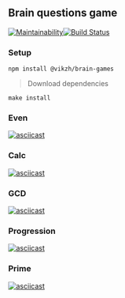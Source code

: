 ## Brain questions game
[![Maintainability](https://api.codeclimate.com/v1/badges/d3305a3614135b51907d/maintainability)](https://codeclimate.com/github/vikzh/brain-questions-quiz/maintainability)[![Build Status](https://travis-ci.org/vikzh/brain-questions-quiz.svg?branch=master)](https://travis-ci.org/vikzh/brain-questions-quiz)

### Setup
`npm install @vikzh/brain-games`
>Download dependencies

`make install`

### Even
[![asciicast](https://asciinema.org/a/nyaq7SGV19Pr6MsnnwIQhlf6F.svg)](https://asciinema.org/a/nyaq7SGV19Pr6MsnnwIQhlf6F)

### Calc
[![asciicast](https://asciinema.org/a/qo5D2EtH0fwhj1XW3JCykupe1.svg)](https://asciinema.org/a/qo5D2EtH0fwhj1XW3JCykupe1)


### GCD
[![asciicast](https://asciinema.org/a/TNklzParT1AnsLYrKGs2LoYwP.svg)](https://asciinema.org/a/TNklzParT1AnsLYrKGs2LoYwP)

### Progression
[![asciicast](https://asciinema.org/a/lGcvMJzWV6NL5P6LlvU1ZF1FB.svg)](https://asciinema.org/a/lGcvMJzWV6NL5P6LlvU1ZF1FB)

### Prime
[![asciicast](https://asciinema.org/a/UqP9HlxdvQknwaPiN1GzEgKPJ.svg)](https://asciinema.org/a/UqP9HlxdvQknwaPiN1GzEgKPJ)
